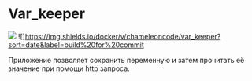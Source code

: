 
# Var_keeper

![](https://github.com/VladimirChabanov/var_keeper/actions/workflows/staging.yml/badge.svg) ![]https://img.shields.io/docker/v/chameleoncode/var_keeper?sort=date&label=build%20for%20commit


Приложение позволяет сохранить переменную и затем прочитать её значение при помощи http запроса.
